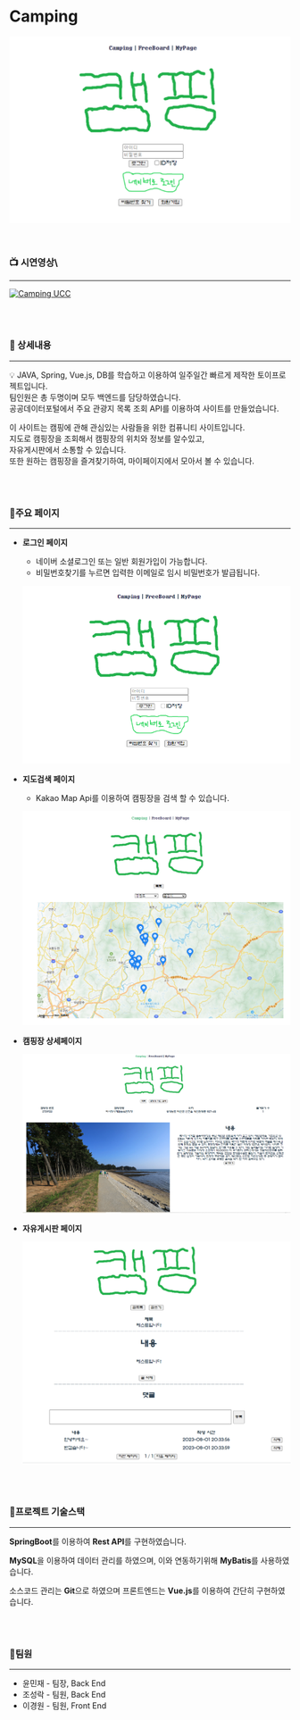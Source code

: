 # Camping

![노션 페이지 썸네일](README/Untitled.png)

<br/>


### 📺 시연영상\

---
[![Camping UCC](https://img.youtube.com/vi/lyf90M-t_1Y/0.jpg)](https://www.youtube.com/watch?v=lyf90M-t_1Y) 


<br/>
<br/>



### 📖 상세내용

---


💡 JAVA, Spring, Vue.js, DB를 학습하고 이용하여 일주일간 빠르게 제작한 토이프로젝트입니다.   
팀인원은 총 두명이며 모두 백엔드를 담당하였습니다.   
공공데이터포털에서 주요 관광지  목록 조회 API를 이용하여 사이트를 만들었습니다.  

이 사이트는 캠핑에 관해 관심있는 사람들을 위한 컴퓨니티 사이트입니다.   
지도로 캠핑장을 조회해서 캠핑장의 위치와 정보를 알수있고,   
자유게시판에서 소통할 수 있습니다.   
또한 원하는 캠핑장을 즐겨찾기하여, 마이페이지에서 모아서 볼 수 있습니다.


<br/>
<br/>




### 📄주요 페이지

---

- **로그인 페이지**
    - 네이버 소셜로그인 또는 일반 회원가입이 가능합니다.
    - 비밀번호찾기를 누르면 입력한 이메일로 임시 비밀번호가 발급됩니다.
    
    ![Untitled](README/Untitled%201.png)
    
- **지도검색 페이지**
    
    
    - Kakao Map Api를 이용하여 캠핑장을 검색 할 수 있습니다.
    
    ![Untitled](README/Untitled%202.png)
    
- **캠핑장 상세페이지**
    
    ![Untitled](README/Untitled%203.png)
    
- **자유게시판 페이지**
    
    ![Untitled](README/Untitled%204.png)
    

<br/>
<br/>


### 📄프로젝트 **기술스택**

---

**SpringBoot**를 이용하여 **Rest API**를 구현하였습니다.

**MySQL**을 이용하여 데이터 관리를 하였으며, 이와 연동하기위해 **MyBatis**를 사용하였습니다.

소스코드 관리는 **Git**으로 하였으며 프론트엔드는 **Vue.js**를 이용하여 간단히 구현하였습니다.

<br/>
<br/>



### 👥팀원

---

- 윤민재 - 팀장, Back End
- 조성락 - 팀원, Back End
- 이경원 - 팀원, Front End


